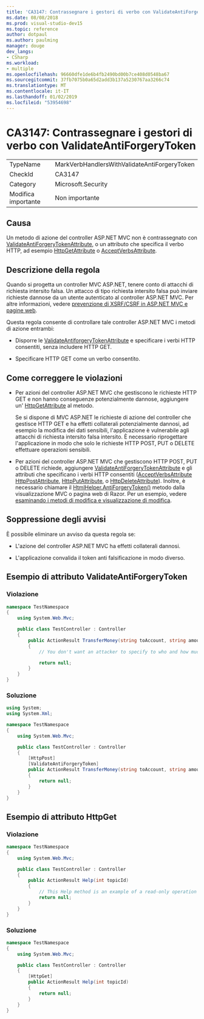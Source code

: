 ```yaml
---
title: 'CA3147: Contrassegnare i gestori di verbo con ValidateAntiForgeryToken'
ms.date: 08/08/2018
ms.prod: visual-studio-dev15
ms.topic: reference
author: dotpaul
ms.author: paulming
manager: douge
dev_langs:
- CSharp
ms.workload:
- multiple
ms.openlocfilehash: 96660dfe1de6b4fb2490bd00b7ce408d0548ba67
ms.sourcegitcommit: 37fb7075b0a65d2add3b137a5230767aa3266c74
ms.translationtype: MT
ms.contentlocale: it-IT
ms.lasthandoff: 01/02/2019
ms.locfileid: "53954698"
---
```

# <a name="ca3147-mark-verb-handlers-with-validateantiforgerytoken"></a>CA3147: Contrassegnare i gestori di verbo con ValidateAntiForgeryToken

|||
|-|-|
|TypeName|MarkVerbHandlersWithValidateAntiForgeryToken|
|CheckId|CA3147|
|Category|Microsoft.Security|
|Modifica importante|Non importante|

## <a name="cause"></a>Causa

Un metodo di azione del controller ASP.NET MVC non è contrassegnato con [ValidateAntiForgeryTokenAttribute](/previous-versions/aspnet/web-frameworks/dd492108(v=vs.118)), o un attributo che specifica il verbo HTTP, ad esempio [HttpGetAttribute](/previous-versions/aspnet/web-frameworks/ee470993(v%3dvs.118)) o [ AcceptVerbsAttribute](/previous-versions/aspnet/web-frameworks/dd470553%28v%3dvs.118%29).

## <a name="rule-description"></a>Descrizione della regola

Quando si progetta un controller MVC ASP.NET, tenere conto di attacchi di richiesta intersito falsa. Un attacco di tipo richiesta intersito falsa può inviare richieste dannose da un utente autenticato al controller ASP.NET MVC. Per altre informazioni, vedere [prevenzione di XSRF/CSRF in ASP.NET MVC e pagine web](/aspnet/mvc/overview/security/xsrfcsrf-prevention-in-aspnet-mvc-and-web-pages).

Questa regola consente di controllare tale controller ASP.NET MVC i metodi di azione entrambi:

- Disporre le [ValidateAntiforgeryTokenAttribute](/previous-versions/aspnet/web-frameworks/dd492108%28v%3dvs.118%29) e specificare i verbi HTTP consentiti, senza includere HTTP GET.

- Specificare HTTP GET come un verbo consentito.

## <a name="how-to-fix-violations"></a>Come correggere le violazioni

- Per azioni del controller ASP.NET MVC che gestiscono le richieste HTTP GET e non hanno conseguenze potenzialmente dannose, aggiungere un' [HttpGetAttribute](/previous-versions/aspnet/web-frameworks/ee470993%28v%3dvs.118%29) al metodo.

   Se si dispone di MVC ASP.NET le richieste di azione del controller che gestisce HTTP GET e ha effetti collaterali potenzialmente dannosi, ad esempio la modifica dei dati sensibili, l'applicazione è vulnerabile agli attacchi di richiesta intersito falsa intersito.  È necessario riprogettare l'applicazione in modo che solo le richieste HTTP POST, PUT o DELETE effettuare operazioni sensibili.

- Per azioni del controller ASP.NET MVC che gestiscono HTTP POST, PUT o DELETE richiede, aggiungere [ValidateAntiForgeryTokenAttribute](/previous-versions/aspnet/web-frameworks/dd492108(v=vs.118)) e gli attributi che specificano i verbi HTTP consentiti ([AcceptVerbsAttribute](/previous-versions/aspnet/web-frameworks/dd470553%28v%3dvs.118%29) [HttpPostAttribute](/previous-versions/aspnet/web-frameworks/ee264023%28v%3dvs.118%29), [HttpPutAttribute](/previous-versions/aspnet/web-frameworks/ee470909%28v%3dvs.118%29), o [HttpDeleteAttribute](/previous-versions/aspnet/web-frameworks/ee470917%28v%3dvs.118%29)). Inoltre, è necessario chiamare il [HtmlHelper.AntiForgeryToken()](/previous-versions/aspnet/web-frameworks/dd504812%28v%3dvs.118%29) metodo dalla visualizzazione MVC o pagina web di Razor. Per un esempio, vedere [esaminando i metodi di modifica e visualizzazione di modifica](/aspnet/mvc/overview/getting-started/introduction/examining-the-edit-methods-and-edit-view).

## <a name="when-to-suppress-warnings"></a>Soppressione degli avvisi

È possibile eliminare un avviso da questa regola se:

- L'azione del controller ASP.NET MVC ha effetti collaterali dannosi.

- L'applicazione convalida il token anti falsificazione in modo diverso.

## <a name="validateantiforgerytoken-attribute-example"></a>Esempio di attributo ValidateAntiForgeryToken

### <a name="violation"></a>Violazione

```csharp
namespace TestNamespace
{
    using System.Web.Mvc;

    public class TestController : Controller
    {
        public ActionResult TransferMoney(string toAccount, string amount)
        {
            // You don't want an attacker to specify to who and how much money to transfer.

            return null;
        }
    }
}
```

### <a name="solution"></a>Soluzione

```csharp
using System;
using System.Xml;

namespace TestNamespace
{
    using System.Web.Mvc;

    public class TestController : Controller
    {
        [HttpPost]
        [ValidateAntiForgeryToken]
        public ActionResult TransferMoney(string toAccount, string amount)
        {
            return null;
        }
    }
}
```

## <a name="httpget-attribute-example"></a>Esempio di attributo HttpGet

### <a name="violation"></a>Violazione

```csharp
namespace TestNamespace
{
    using System.Web.Mvc;

    public class TestController : Controller
    {
        public ActionResult Help(int topicId)
        {
            // This Help method is an example of a read-only operation with no harmful side effects.
            return null;
        }
    }
}
```

### <a name="solution"></a>Soluzione

```csharp
namespace TestNamespace
{
    using System.Web.Mvc;

    public class TestController : Controller
    {
        [HttpGet]
        public ActionResult Help(int topicId)
        {
            return null;
        }
    }
}
```
